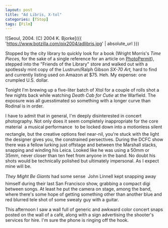 ```yaml
---
layout: post
title: "Ad Libris, X-tol"
categories: [fStop]
tags: [Film]
---
```



![Seoul, 2004. (C) 2004 K. Bjorke]({{ 'https://www.botzilla.com/pix2004/adlibris.jpg' | absolute_url }})


Stopped by the city library to quickly look for a book (Wright Morris's <cite>Time Pieces,</cite> for the sake of a single reference for an article on <a href="http://www.photopermit/org">PhotoPermit</a>), stepped into the "Friends of the Library" store and walked out with a spotlessly mint copy of the Lustrum/Ralph Gibson <cite>SX-70 Art,</cite> hard to find and currently listing used on Amazon at $75. Heh. My expense: one crumpled U.S. dollar.

<!--more-->

Tonight I'm brewing up a five-liter batch of Xtol for a couple of rolls shot  a few nights back while watching <i>Death Cab for Cutie</i> at the Warfield. The exposure was all guesstimated so something with a longer curve than Rodinal is in order.

I have to admit that in general, I'm deeply disinterested in concert photography. Not only does it seem completely inappropriate for the core material &#151; a musical performance &#151; to be locked down into a motionless silent rectangle, but the creative options feel near-nil, you're stuck with the light the designer gives you, the constrained persectives. During the DCFC show there was a fellow lurking just offstage and between the Marshall stacks, snapping and winding his Leica. Looked like he was using a 50mm or 35mm, never closer than ten feet from anyone in the band. No doubt his shots would be technically polished but ultimately impersonal. As I expect mine will be.

<i>They Might Be Giants</i> had some sense &#151; John Linnell kept snapping away himself during their last San Francisco show, grabbing a compact digi between songs. At least he put the camera on stage, among the band, where there's some hope of getting something other than another blue and red blurred tele shot of some sweaty guy with a guitar.

This afternoon I saw a wall full of generic and awkward color concert snaps posted on the wall of a caf&eacute;, along with a sign advertising the shooter's services for hire. I'm sure the phone is ringing off the hook.
